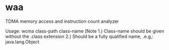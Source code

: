 waa
===

TDMA memory access and instruction count analyzer


Usage: wcma class-path class-name
[Note
 1.) Class-name should be given without the .class extension
 2.) Should be a fully qualified name, .e.g,: java.lang.Object

